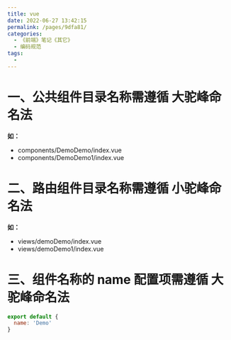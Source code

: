 ```yaml
---
title: vue
date: 2022-06-27 13:42:15
permalink: /pages/9dfa81/
categories:
  - 《前端》笔记《其它》
  - 编码规范
tags:
  - 
---
```

# 一、公共组件目录名称需遵循 大驼峰命名法
  **如：**
  - components/DemoDemo/index.vue
  - components/DemoDemo1/index.vue

# 二、路由组件目录名称需遵循 小驼峰命名法
  **如：**
  - views/demoDemo/index.vue
  - views/demoDemo1/index.vue

# 三、组件名称的 name 配置项需遵循 大驼峰命名法
  ```js
  export default {
    name: 'Demo'
  }
  ```
